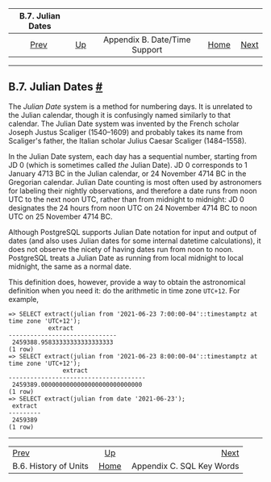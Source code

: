 <!--?xml version="1.0" encoding="UTF-8" standalone="no"?-->

|                       B.7. Julian Dates                      |                                                              |                               |                                                       |                                                                 |
| :----------------------------------------------------------: | :----------------------------------------------------------- | :---------------------------: | ----------------------------------------------------: | --------------------------------------------------------------: |
| [Prev](datetime-units-history.html "B.6. History of Units")  | [Up](datetime-appendix.html "Appendix B. Date/Time Support") | Appendix B. Date/Time Support | [Home](index.html "PostgreSQL 17devel Documentation") |  [Next](sql-keywords-appendix.html "Appendix C. SQL Key Words") |

***

## B.7. Julian Dates [#](#DATETIME-JULIAN-DATES)

[]()

The *Julian Date* system is a method for numbering days. It is unrelated to the Julian calendar, though it is confusingly named similarly to that calendar. The Julian Date system was invented by the French scholar Joseph Justus Scaliger (1540–1609) and probably takes its name from Scaliger's father, the Italian scholar Julius Caesar Scaliger (1484–1558).

In the Julian Date system, each day has a sequential number, starting from JD 0 (which is sometimes called *the* Julian Date). JD 0 corresponds to 1 January 4713 BC in the Julian calendar, or 24 November 4714 BC in the Gregorian calendar. Julian Date counting is most often used by astronomers for labeling their nightly observations, and therefore a date runs from noon UTC to the next noon UTC, rather than from midnight to midnight: JD 0 designates the 24 hours from noon UTC on 24 November 4714 BC to noon UTC on 25 November 4714 BC.

Although PostgreSQL supports Julian Date notation for input and output of dates (and also uses Julian dates for some internal datetime calculations), it does not observe the nicety of having dates run from noon to noon. PostgreSQL treats a Julian Date as running from local midnight to local midnight, the same as a normal date.

This definition does, however, provide a way to obtain the astronomical definition when you need it: do the arithmetic in time zone `UTC+12`. For example,

    => SELECT extract(julian from '2021-06-23 7:00:00-04'::timestamptz at time zone 'UTC+12');
               extract
    ------------------------------
     2459388.95833333333333333333
    (1 row)
    => SELECT extract(julian from '2021-06-23 8:00:00-04'::timestamptz at time zone 'UTC+12');
                   extract
    --------------------------------------
     2459389.0000000000000000000000000000
    (1 row)
    => SELECT extract(julian from date '2021-06-23');
     extract
    ---------
     2459389
    (1 row)

***

|                                                              |                                                              |                                                                 |
| :----------------------------------------------------------- | :----------------------------------------------------------: | --------------------------------------------------------------: |
| [Prev](datetime-units-history.html "B.6. History of Units")  | [Up](datetime-appendix.html "Appendix B. Date/Time Support") |  [Next](sql-keywords-appendix.html "Appendix C. SQL Key Words") |
| B.6. History of Units                                        |     [Home](index.html "PostgreSQL 17devel Documentation")    |                                       Appendix C. SQL Key Words |
